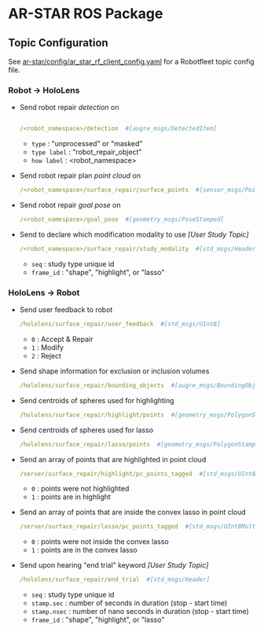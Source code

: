 # AR-STAR ROS Package

## Topic Configuration
See [ar-star/config/ar_star_rf_client_config.yaml](https://github.com/UTNuclearRoboticsPublic/ar-star/blob/devel/config/ar_star_rf_client_config.yaml) for a Robotfleet topic config file.

### Robot &rarr; HoloLens
* Send robot repair *detection* on
  ```yaml
  
  /<robot_namespace>/detection  #[augre_msgs/DetectedItem]
  ```
  - ```type``` : "unprocessed" or "masked"
  - ```type label``` : "robot_repair_object"
  - ```how label``` : <robot_namespace>

* Send robot repair plan *point cloud* on
  ```yaml
  /<robot_namespace>/surface_repair/surface_points  #[sensor_msgs/PointCloud2]
  ``` 

* Send robot repair *goal pose* on
  ```yaml
  /<robot_namespace>/goal_pose  #[geometry_msgs/PoseStamped]
  ```
* Send to declare which modification modality to use *[User Study Topic]*
  ```yaml
  /<robot_namespace>/surface_repair/study_modality  #[std_msgs/Header] 
  ```
  - ```seq``` : study type unique id
  - ```frame_id``` : "shape", "highlight", or "lasso"

### HoloLens &rarr; Robot
* Send user feedback to robot
  ```yaml
  /hololens/surface_repair/user_feedback  #[std_msgs/UInt8] 
  ```
  - ```0``` : Accept & Repair
  - ```1``` : Modify
  - ```2``` : Reject

* Send shape information for exclusion or inclusion volumes
  ```yaml
  /hololens/surface_repair/bounding_objects  #[augre_msgs/BoundingObject3DArray] 
  ```

* Send centroids of spheres used for highlighting
  ```yaml
  /hololens/surface_repair/highlight/points  #[geometry_msgs/PolygonStamped] 
  ```

* Send centroids of spheres used for lasso
  ```yaml
  /hololens/surface_repair/lasso/points  #[geometry_msgs/PolygonStamped] 
  ```

* Send an array of points that are highlighted in point cloud
  ```yaml
  /server/surface_repair/highlight/pc_points_tagged  #[std_msgs/UInt8MultiArray] 
  ```
  - ```0``` : points were not highlighted
  - ```1``` : points are in highlight

* Send an array of points that are inside the convex lasso in point cloud
  ```yaml
  /server/surface_repair/lasso/pc_points_tagged  #[std_msgs/UInt8MultiArray] 
  ```
  - ```0``` : points were not inside the convex lasso
  - ```1``` : points are in the convex lasso

* Send upon hearing "end trial" keyword *[User Study Topic]*
  ```yaml
  /hololens/surface_repair/end_trial  #[std_msgs/Header]
  ```
  - ```seq``` : study type unique id
  - ```stamp.sec``` : number of seconds in duration (stop - start time)
  - ```stamp.nsec``` : number of nano seconds in duration (stop - start time)
  - ```frame_id``` : "shape", "highlight", or "lasso"

  
    
